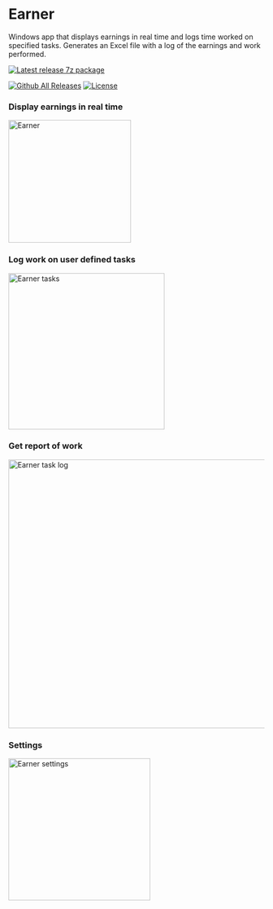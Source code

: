 # Earner
Windows app that displays earnings in real time and logs time worked on specified tasks.
Generates an Excel file with a log of the earnings and work performed.

[![Latest release 7z package](https://img.shields.io/github/v/release/voltura/Earner?label=download%20latest%20release&style=for-the-badge)](https://github.com/voltura/Earner/releases/latest/download/Earner_1.0.2.0.7z)

[![Github All Releases](https://img.shields.io/github/downloads/voltura/Earner/total.svg)]()
[![License](https://img.shields.io/badge/licence-MIT-green)]()

### Display earnings in real time

<img width="241" alt="Earner" src="https://user-images.githubusercontent.com/2292809/200629502-03b33ee2-5d56-4de2-ae92-547d92ddf5d5.png">


### Log work on user defined tasks

<img width="307" alt="Earner tasks" src="https://user-images.githubusercontent.com/2292809/200166970-fbbfa21e-2786-44b7-aa64-a6f0ac9b9e44.png">


### Get report of work

<img width="528" alt="Earner task log" src="https://user-images.githubusercontent.com/2292809/200630289-2b7f1329-275d-4303-b7a3-65374c6625ea.png">


### Settings

<img width="279" alt="Earner settings" src="https://user-images.githubusercontent.com/2292809/200630472-b2c86e67-d388-4e0f-906d-185a351d07e4.png">
